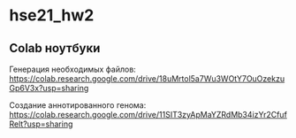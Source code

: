 # hse21_hw2
## Colab ноутбуки
Генерация необходимых файлов:
https://colab.research.google.com/drive/18uMrtol5a7Wu3WOtY7OuOzekzuGp6V3x?usp=sharing

Создание аннотированного генома:
https://colab.research.google.com/drive/11SIT3zyApMaYZRdMb34izYr2CfufRelt?usp=sharing
